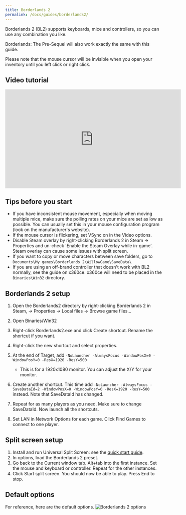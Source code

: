 ```yaml
---
title: Borderlands 2
permalink: /docs/guides/borderlands2/
---
```


Borderlands 2 (BL2) supports keyboards, mice and controllers, so you can use any combination you like.

Borderlands: The Pre-Sequel will also work exactly the same with this guide.

Please note that the mouse cursor will be invisible when you open your inventory until you left click or right click.

## Video tutorial
<div class="embed-container">
  <iframe 
          width="560" 
          height="315" 
          src="https://www.youtube.com/embed/XSUR1NCQows" 
          frameborder="0" 
          allow="accelerometer; 
                 autoplay; 
                 encrypted-media; 
                 gyroscope; 
                 picture-in-picture" 
          allowfullscreen="allowfullscreen">
  </iframe>
</div>

## Tips before you start
* If you have inconsistent mouse movement, especially when moving multiple mice, make sure the polling rates on your mice are set as low as possible. You can usually set this in your mouse configuration program (look on the manufacturer's website).
* If the mouse cursor is flickering, set VSync on in the Video options.
* Disable Steam overlay by right-clicking Borderlands 2 in Steam -> Properties and un-check 'Enable the Steam Overlay while in-game'. Steam overlay can cause some issues with split screen.
* If you want to copy or move characters between save folders, go to `Documents\My games\Borderlands 2\WillowGame\SaveData\`
* If you are using an off-brand controller that doesn't work with BL2 normally, see the guide on x360ce. x360ce will need to be placed in the `Binaries\Win32` directory.

## Borderlands 2 setup
1. Open the Borderlands2 directory by right-clicking Borderlands 2 in Steam, -> Properties -> Local files -> Browse game files...

1. Open Binaries/Win32

1. Right-click Borderlands2.exe and click Create shortcut. Rename the shortcut if you want.

1. Right-click the new shortcut and select properties.

1. At the end of Target, add `-NoLauncher -AlwaysFocus -WindowPosX=0 -WindowPosY=0 -ResX=1920 -ResY=500`
    * This is for a 1920x1080 monitor. You can adjust the X/Y for your monitor.
    
1. Create another shortcut. This time add `-NoLauncher -AlwaysFocus -SaveDataId=2 -WindowPosX=0 -WindowPosY=0 -ResX=1920 -ResY=500` instead. Note that SaveDataId has changed.

1. Repeat for as many players as you need. Make sure to change SaveDataId. Now launch all the shortcuts.

1. Set LAN in Network Options for each game. Click Find Games to connect to one player.

## Split screen setup
1. Install and run Universal Split Screen: see the [quick start guide](https://universalsplitscreen.github.io/docs/quickstart/).
1. In options, load the Borderlands 2 preset.
1. Go back to the Current window tab. Alt+tab into the first instance. Set the mouse and keyboard or controller. Repeat for the other instances.
1. Click Start split screen. You should now be able to play. Press End to stop.

## Default options
For reference, here are the default options.
![Borderlands 2 options](https://raw.githubusercontent.com/UniversalSplitScreen/UniversalSplitScreen.github.io/master/img/bl2_options.png)
